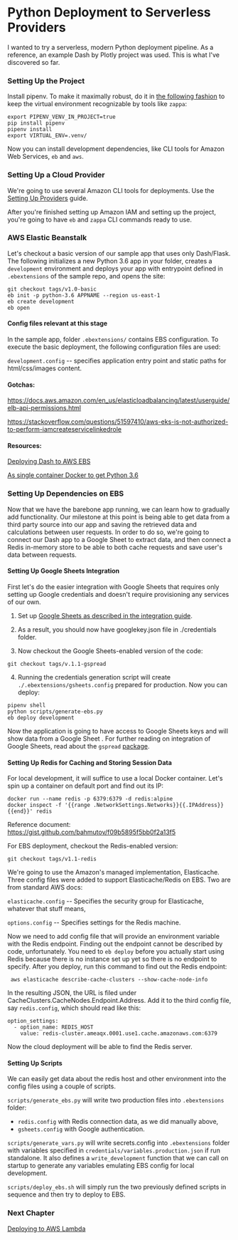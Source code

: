 # Python Deployment to Serverless Providers

I wanted to try a serverless, modern Python deployment pipeline. As a reference, an example Dash by Plotly project was used.
This is what I've discovered so far.

### Setting Up the Project

Install pipenv. To make it maximally robust, do it in [the following fashion](https://github.com/Miserlou/Zappa/issues/1443) to keep the virtual environment recognizable by tools like `zappa`:
```
export PIPENV_VENV_IN_PROJECT=true
pip install pipenv
pipenv install
export VIRTUAL_ENV=.venv/
```

Now you can install development dependencies, like CLI tools for Amazon Web Services, `eb` and `aws`.

### Setting Up a Cloud Provider

We're going to use several Amazon CLI tools for deployments. Use the [Setting Up Providers](../providers.md) guide.

After you're finished setting up Amazon IAM and setting up the project, you're going to have `eb` and `zappa` CLI commands ready to use.

### AWS Elastic Beanstalk

Let's checkout a basic version of our sample app that uses only Dash/Flask. The following initializes a new Python 3.6 app in your folder, creates a `development` environment and deploys your app with entrypoint defined in `.ebextensions` of the sample repo, and opens the site:

```
git checkout tags/v1.0-basic
eb init -p python-3.6 APPNAME --region us-east-1
eb create development
eb open
```

#### Config files relevant at this stage

In the sample app, folder `.ebextensions/` contains EBS configuration. To execute the basic deployment, the following configuration files are used:

`development.config` -- specifies application entry point and static paths for html/css/images content.

#### Gotchas:

https://docs.aws.amazon.com/en_us/elasticloadbalancing/latest/userguide/elb-api-permissions.html

https://stackoverflow.com/questions/51597410/aws-eks-is-not-authorized-to-perform-iamcreateservicelinkedrole

#### Resources:

[Deploying Dash to AWS EBS](https://www.phillipsj.net/posts/deploying-dash-to-elastic-beanstalk)

[As single container Docker to get Python 3.6](https://docs.aws.amazon.com/en_us/elasticbeanstalk/latest/dg/single-container-docker.html)

### Setting Up Dependencies on EBS

Now that we have the barebone app running, we can learn how to gradually add functionality. Our milestone at this point is being able to get data from a third party source into our app and saving the retrieved data and calculations between user requests. In order to do so, we're going to connect our Dash app to a Google Sheet to extract data, and then connect a Redis in-memory store to be able to both cache requests and save user's data between requests.

#### Setting Up Google Sheets Integration

First let's do the easier integration with Google Sheets that requires only setting up Google credentials and doesn't require provisioning any services of our own.

1. Set up [Google Sheets as described in the integration guide](./02_consuming_data.md).

2. As a result, you should now have googlekey.json file in ./credentials folder.

3. Now checkout the Google Sheets-enabled version of the code:

```
git checkout tags/v.1.1-gspread
```

4. Running the credentials generation script will create `./.ebextensions/gsheets.config` prepared for production. Now you can deploy:

```
pipenv shell
python scripts/generate-ebs.py
eb deploy development
```

Now the application is going to have access to Google Sheets keys and will show data from a Google Sheet . For further reading on integration of Google Sheets, read about the `gspread` [package]().

#### Setting Up Redis for Caching and Storing Session Data

For local development, it will suffice to use a local Docker container. Let's spin up a container on default port and find out its IP:

```
docker run --name redis -p 6379:6379 -d redis:alpine
docker inspect -f '{{range .NetworkSettings.Networks}}{{.IPAddress}}{{end}}' redis
```

Reference document: https://gist.github.com/bahmutov/f09b5895f5bb0f2a13f5

For EBS deployment, checkout the Redis-enabled version:

```
git checkout tags/v1.1-redis
```

We're going to use the Amazon's managed implementation, Elasticache. Three config files were added to support Elasticache/Redis on EBS. Two are from standard AWS docs:

`elasticache.config` -- Specifies the security group for Elasticache, whatever that stuff means,

`options.config` -- Specifies settings for the Redis machine.

Now we need to add config file that will provide an environment variable with the Redis endpoint. Finding out the endpoint cannot be described by code, unfortunately. You need to `eb deploy` before you actually start using Redis because there is no instance set up yet so there is no endpoint to specify. After you deploy, run this command to find out the Redis endpoint:

```
 aws elasticache describe-cache-clusters --show-cache-node-info
```

In the resulting JSON, the URL is filed under CacheClusters.CacheNodes.Endpoint.Address. Add it to the third config file, say `redis.config`, which should read like this:

```
option_settings:
  - option_name: REDIS_HOST
    value: redis-cluster.ameaqx.0001.use1.cache.amazonaws.com:6379
```

Now the cloud deployment will be able to find the Redis server.

#### Setting Up Scripts

We can easily get data about the redis host and other environment into the config files using a couple of scripts.

`scripts/generate_ebs.py` will write two production files into `.ebextensions` folder:

- `redis.config` with Redis connection data, as we did manually above,
- `gsheets.config` with Google authentication.

`scripts/generate_vars.py` will write secrets.config into `.ebextensions` folder with variables specified in `credentials/variables.production.json` if run standalone. It also defines a `write_development` function that we can call on startup to generate any variables emulating EBS config for local development.

`scripts/deploy_ebs.sh` will simply run the two previously defined scripts in sequence and then try to deploy to EBS.

### Next Chapter

[Deploying to AWS Lambda](03_awslambda.md)
